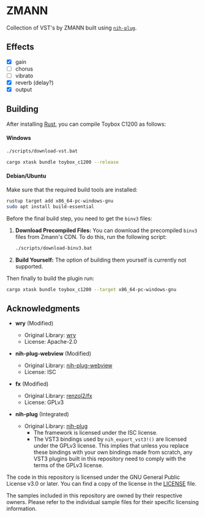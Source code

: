# ZMANN
Collection of VST's by ZMANN built using [`nih-plug`](https://github.com/robbert-vdh/nih-plug).

## Effects

- [x] gain
- [ ] chorus
- [ ] vibrato
- [x] reverb (delay?)
- [x] output

## Building

After installing [Rust](https://rustup.rs/), you can compile Toybox C1200 as follows:

#### Windows

```sh
./scripts/download-vst.bat

cargo xtask bundle toybox_c1200 --release
```

#### Debian/Ubuntu

Make sure that the required build tools are installed:

```sh
rustup target add x86_64-pc-windows-gnu
sudo apt install build-essential
```

Before the final build step, you need to get the `binv3` files:

1. **Download Precompiled Files:** You can download the precompiled `binv3` files from Zmann's CDN. To do this, run the following script:

    ```sh
    ./scripts/download-binv3.bat
    ```

2. **Build Yourself:** The option of building them yourself is currently not supported.

Then finally to build the plugin run:

```sh
cargo xtask bundle toybox_c1200 --target x86_64-pc-windows-gnu
```

## Acknowledgments

- **wry** (Modified)
  - Original Library: [wry](https://github.com/tauri-apps/wry)
  - License: Apache-2.0

- **nih-plug-webview** (Modified)
  - Original Library: [nih-plug-webview](https://github.com/maxjvh/nih-plug-webview)
  - License: ISC

- **fx** (Modified)
  - Original Library: [renzol2/fx](https://github.com/renzol2/fx)
  - License: GPLv3

- **nih-plug** (Integrated)
  - Original Library: [nih-plug](https://github.com/robbert-vdh/nih-plug)
    - The framework is licensed under the ISC license.
    - The VST3 bindings used by `nih_export_vst3!()` are licensed under the GPLv3 license. This implies that unless you replace these bindings with your own bindings made from scratch, any VST3 plugins built in this repository need to comply with the terms of the GPLv3 license.

The code in this repository is licensed under the GNU General Public License v3.0 or later. You can find a copy of the license in the [LICENSE](./LICENSE) file.

The samples included in this repository are owned by their respective owners. Please refer to the individual sample files for their specific licensing information.
